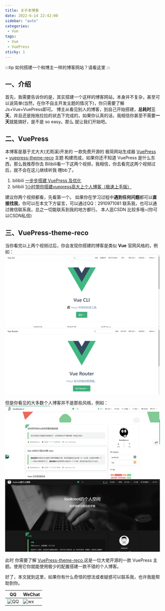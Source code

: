 ```yaml
---
title: 关于本博客
date: 2022-6-14 22:42:00
sidebar: "auto"
categories:
 - Vue
tags:
 - Vue
 - VuePress
sticky: 1
---
```


:::tip
如何搭建一个和博主一样的博客网站？请看这里
:::

<!-- more -->

## 一、介绍
首先，我需要告诉你的是，其实搭建一个这样的博客网站，本身并不复杂，甚至可以说简单(当然，在你不自主开发主题的情况下)，你只需要了解 Js+Vue+VuePress即可。
博主从看见别人的博客，到自己开始搭建，**总耗时三天**，并且还是拖拖拉拉的状态下完成的，如果你认真的话，我相信你甚至不需要**一天**就能搞好，是不是 so easy。那么 就让我们开始吧。

## 二、VuePress
本博客是基于尤大大(尤雨溪)开发的 一款免费开源的 极简网站生成器 [VuePress](https://vuepress.vuejs.org/zh/guide/) + [vuepress-theme-reco](https://vuepress-reco-doc.now.sh/) 主题 构建而成，如果你还不知道 VuePress 是什么东西，那么我推荐你去 Bilibili看一下这两个视频，我相信，你去看完这两个视频过后，就不会在这儿继续听我 瞎bb了。

1. bilibili [一步步搭建 VuePress 及优化](https://www.bilibili.com/video/BV1vb411m7NY?from=search&seid=12895446522739007147)
2. bilibili [1小时带你搭建vuepress高大上个人博客（极速上手版）](https://www.bilibili.com/video/BV17t41177cr?from=search&seid=12895446522739007147)

建议你两个视频都看，先看第一个。
如果你在学习过程中**遇到任何问题**都可以**直接找我**，你可以在本文下方留言，可以通过QQ：2910971081 联系我，也可以通过微信联系我，总之一切能联系到我的地方都行。
本人逛CSDN 比较多哦~(你可以CSDN私信)


## 三、VuePress-theme-reco

当你看完以上两个视频过后，你会发现你搭建的博客是类似 **Vue** 官网风格的，例如：
![cli](../images/vuepress/cli.png)
![router](../images/vuepress/router.png)

但是你看见的大多数个人博客并不是那些风格，例如：
![bookbook](../images/vuepress/bookbook.png)
![lookroot](../images/vuepress/lookroot.png)

此时 你需要了解 [VuePress-theme-reco](https://vuepress-reco-doc.now.sh/),这是一位大佬开源的一款 VuePress 主题。使用它你就能使用极少的配置搭建一款不错的个人博客。


好了，本文就到这里，如果你有什么奇怪的想法或者疑惑可以联系我，也许我能帮助到你。

|QQ|WeChat|
|--|--|
|![QQ](/images/qq.jpg)|![wx](/images/wx.jpg)|